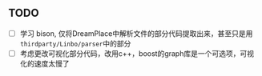 ## TODO
- [ ] 学习 bison, 仅将DreamPlace中解析文件的部分代码提取出来，甚至只是用`thirdparty/Linbo/parser`中的部分
- [ ] 考虑更改可视化部分代码，改用c++，boost的graph库是一个可选项，可视化的速度太慢了
